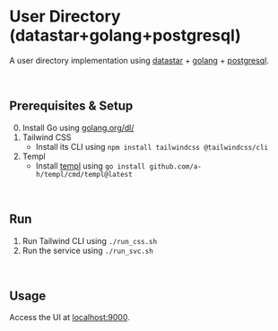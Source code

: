 # User Directory (datastar+golang+postgresql)

A user directory implementation using [datastar](https://data-star.dev) + [golang](https://go.dev) + [postgresql](https://postgresql.org).

<br/>

## Prerequisites & Setup

0. Install Go using [golang.org/dl/](https://golang.org/dl/)
1. Tailwind CSS
    - Install its CLI using `npm install tailwindcss @tailwindcss/cli`
2. Templ
    - Install [templ](https://templ.guide/) using `go install github.com/a-h/templ/cmd/templ@latest`

<br/>

## Run

1. Run Tailwind CLI using `./run_css.sh`
2. Run the service using `./run_svc.sh`

<br/>

## Usage

Access the UI at [localhost:9000](http://localhost:9000).
